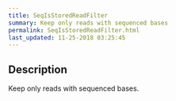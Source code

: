 ```yaml
---
title: SeqIsStoredReadFilter
summary: Keep only reads with sequenced bases
permalink: SeqIsStoredReadFilter.html
last_updated: 11-25-2018 03:25:45
---
```



## Description

Keep only reads with sequenced bases.

